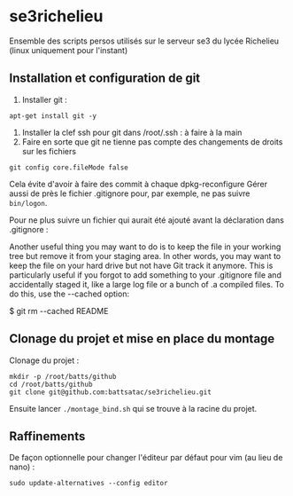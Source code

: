 # se3richelieu
Ensemble des scripts persos utilisés sur le serveur se3 du lycée Richelieu (linux uniquement pour l'instant)


## Installation et configuration de git

1. Installer git :
```
apt-get install git -y
```
1. Installer la clef ssh pour git dans /root/.ssh : à faire à la main
1. Faire en sorte que git ne tienne pas compte des changements de droits sur les fichiers
```
git config core.fileMode false
```
Cela évite d'avoir à faire des commit à chaque dpkg-reconfigure
Gérer aussi de près le fichier .gitignore pour, par exemple, ne pas suivre `bin/logon`.

Pour ne plus suivre un fichier qui aurait été ajouté avant la déclaration dans .gitignore : 
>>>
Another useful thing you may want to do is to keep the file in your working tree but remove it from your staging area. In other words, you may want to keep the file on your hard drive but not have Git track it anymore. This is particularly useful if you forgot to add something to your .gitignore file and accidentally staged it, like a large log file or a bunch of .a compiled files. To do this, use the --cached option:

$ git rm --cached README
>>>


## Clonage du projet et mise en place du montage

Clonage du projet :
```
mkdir -p /root/batts/github
cd /root/batts/github
git clone git@github.com:battsatac/se3richelieu.git
```

Ensuite lancer `./montage_bind.sh` qui se trouve à la racine du projet.


## Raffinements

De façon optionnelle pour changer l'éditeur par défaut pour vim (au lieu de nano) :
```
sudo update-alternatives --config editor
```
